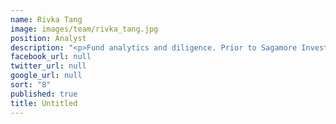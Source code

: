 ```yaml
---
name: Rivka Tang
image: images/team/rivka_tang.jpg
position: Analyst
description: "<p>Fund analytics and diligence. Prior to Sagamore Investments, she was an intern in Representative Office of Hearst Corporation in China, where she was responsible for financial analysis and research on TMT funds.</p> <p> Rivka received a BA in Economics and Finance in Tsinghua University and recently passed the CFA Level I examination.</p>"
facebook_url: null
twitter_url: null
google_url: null
sort: "8"
published: true
title: Untitled
---
```


